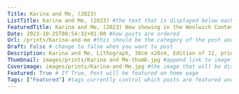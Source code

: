 ```yaml
---
Title: Karina and Me, (2023)
ListTitle: Karina and Me, (2023) #the text that is displayed below each post on the list pages
FeaturedTitle: Karina and Me, (2023) Now showing in the Woolwich Contemporary Print Fair 2023 curated hang on from the 26th-29th October #the text that is displayed below each post on the list pages
Date: 2023-10-25T08:54:32+01:00 #how posts are ordered 
Url: /prints/Karina-and-me #this should be the category of the post and then the file name e.g. /print/printfilename
Draft: False # change to false when you want to post
Description: Karina and Me, Lithograph, 38cm x28cm, Edition of 12, printed at Hole Editions (2023). Karina and Me is a limited edition Lithograph chosen for the Woolwich Contemporary Print Fair 2023, one of the largest Contemporary print fairs in Europe. In Karina and Me, Isabella Tessier explores the relationship between herself and the image of a dancer, Karina, from a 1898 mutoscope film reel, found at the Library of Congress digital archives. The print is part of the Karina Series, a body of work made 'in collaboration' with the dancer that explores dance and movement as a veichle for freedom and escapism from the voyersitic gaze and documentation of the male veiw. In Karina and Me, the two figures are shown reaching out to each other, one appears to be Karina and the other, the artist. In the context of the Karina Series the icons to symbolise dancer and artist are swapped within the print, Karina's face with the loose trousers of the artist, the dress and pose of Karina with the artist's head.    #Description of the post
Thumbnail: images/prints/Karina and Me-thumb.jpg #append link to image that will be shown on the list page
Coverimage: images/prints/Karina-and-Me.jpg #the image that will be displayed at the top of the post
Featured: True # If True, Post will be featured on home page
Tags: ["Featured"] #tags currently control which posts are featured and what prints are available to buy, add more by adding a comma to the latest tag
---
```


<!----
    Guide for basic text formatting if needed (italics, headings etc): https://www.markdownguide.org/basic-syntax/

    ![This is where the alt text goes (image description)](https://isabellatessier.co.uk/images/exhibitions/venice%20biennale/exhibition%20and%20talk/2-Cover-image.jpg <- link to the image)
    This is where to put the caption for the image
>

